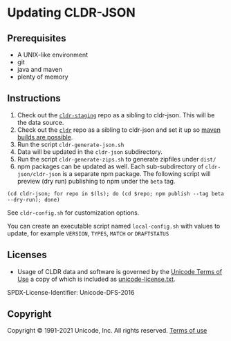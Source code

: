 # Updating CLDR-JSON

## Prerequisites

- A UNIX-like environment
- git
- java and maven
- plenty of memory

## Instructions

1. Check out the [`cldr-staging`](https://github.com/unicode-org/cldr-staging) repo as a sibling to cldr-json. This will be the data source.
2. Check out the [`cldr`](https://github.com/unicode-org/cldr) repo as a sibling to cldr-json and set it up so [maven builds are possible](https://cldr.unicode.org/development/maven).
3. Run the script `cldr-generate-json.sh`
4. Data will be updated in the `cldr-json` subdirectory.
5. Run the script `cldr-generate-zips.sh` to generate zipfiles under `dist/`
6. npm packages can be updated as well. Each sub-subdirectory of `cldr-json/cldr-json` is a separate npm package. The following script will preview
(dry run) publishing to npm under the `beta` tag.

```shell
(cd cldr-json; for repo in $(ls); do (cd $repo; npm publish --tag beta --dry-run); done)
```

See `cldr-config.sh` for customization options.

You can create an executable script named `local-config.sh` with
values to update, for example `VERSION`, `TYPES`, `MATCH` or `DRAFTSTATUS`

## Licenses

- Usage of CLDR data and software is governed by the [Unicode Terms of Use](http://www.unicode.org/copyright.html)
a copy of which is included as [unicode-license.txt](./unicode-license.txt).

SPDX-License-Identifier: Unicode-DFS-2016

## Copyright

Copyright &copy; 1991-2021 Unicode, Inc.
All rights reserved.
[Terms of use](http://www.unicode.org/copyright.html)

